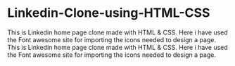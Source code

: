 # Linkedin-Clone-using-HTML-CSS
This is Linkedin home page clone made with HTML &amp; CSS. Here i have used the Font awesome site for importing the icons needed to design a page.
This is Linkedin home page clone made with HTML & CSS. Here i have used the Font awesome site for importing the icons needed to design a page.
